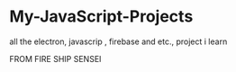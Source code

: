 # My-JavaScript-Projects
all the electron, javascrip , firebase and etc., project i learn

FROM FIRE SHIP SENSEI
